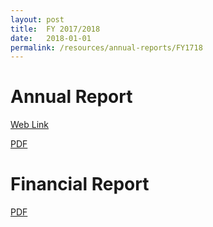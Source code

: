 ```yaml
---
layout: post
title:  FY 2017/2018
date:   2018-01-01
permalink: /resources/annual-reports/FY1718
---
```


# **Annual Report**
[Web Link](https://www.sentosa.gov.sg/sentosaAR17_18/index.html)

[PDF](/resources/annual-reports/files/Sentosa_AR_1718.pdf)


# **Financial Report**
[PDF](/resources/annual-reports/files/Sentosa_AR_1718_Financial_Report.pdf)